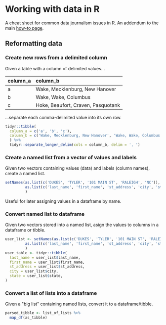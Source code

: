 # Working with data in R

A cheat sheet for common data journalism issues in R. An addendum to the main [how-to page](https://github.com/mtdukes/how-to).

## Reformatting data

### Create new rows from a delimited column

Given a table with a column of delimited values...

|column_a |column_b                           |
|:--------|:----------------------------------|
|a        |Wake, Mecklenburg, New Hanover     |
|b        |Wake, Wake, Columbus               |
|c        |Hoke, Beaufort, Craven, Pasquotank |

...separate each comma-delimited value into its own row.

```R
tidyr::tibble(
  column_a = c('a', 'b', 'c'),
  column_b = c('Wake, Mecklenburg, New Hanover', 'Wake, Wake, Columbus', 'Hoke, Beaufort, Craven, Pasquotank')
  ) %>%
  tidyr::separate_longer_delim(cols = column_b, delim = ', ')
```

### Create a named list from a vector of values and labels

Given two vectors containing values (data) and labels (column names), create a named list.

```R
setNames(as.list(c('DUKES', 'TYLER', '101 MAIN ST', 'RALEIGH', 'NC')),
         as.list(c('last_name', 'first_name', 'st_address', 'city', 'state'))
         )
```

Useful for later assigning values in a dataframe by name.

### Convert named list to dataframe

Given two vectors stored into a named list, asign the values to columns in a dataframe or tibble.

```R
user_list <- setNames(as.list(c('DUKES', 'TYLER', '101 MAIN ST', 'RALEIGH', 'NC')),
         as.list(c('last_name', 'first_name', 'st_address', 'city', 'state'))
         ) 
user_table <- tidyr::tibble(
  last_name = user_list$last_name,
  first_name = user_list$first_name,
  st_address = user_list$st_address,
  city = user_list$city,
  state = user_list$state,
)
```

### Convert a list of lists into a dataframe

Given a "big list" containing named lists, convert it to a dataframe/tibble.

```R
parsed_tibble <- list_of_lists %>%
  map_df(as_tibble)
```

